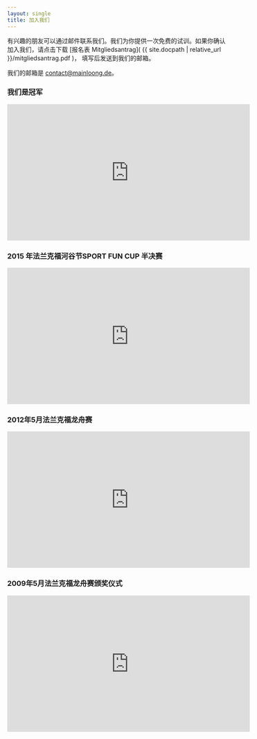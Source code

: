 ```yaml
---
layout: single
title: 加入我们
---
```


有兴趣的朋友可以通过邮件联系我们。我们为你提供一次免费的试训。如果你确认加入我们，请点击下载
[报名表 Mitgliedsantrag]( {{ site.docpath | relative_url }}/mitgliedsantrag.pdf )，
填写后发送到我们的邮箱。

我们的邮箱是 [contact@mainloong.de](mailto:contact@mainloong.de)。


### 我们是冠军

<iframe src="https://www.youtube.com/embed/mQDFo81z-ss" width="560" height="315" frameborder="0" allowfullscreen=""></iframe>

### 2015 年法兰克福河谷节SPORT FUN CUP 半决赛

<iframe src="https://www.youtube.com/embed/vH2M_VG3NHo" width="560" height="315" frameborder="0" allowfullscreen=""></iframe>


### 2012年5月法兰克福龙舟赛

<iframe src="https://www.youtube.com/embed/ka5catODA8E" width="560" height="315" frameborder="0" allowfullscreen=""></iframe>

### 2009年5月法兰克福龙舟赛颁奖仪式

<iframe src="https://www.youtube.com/embed/IMd47mMB9zM" width="560" height="315" frameborder="0" allowfullscreen=""></iframe>

